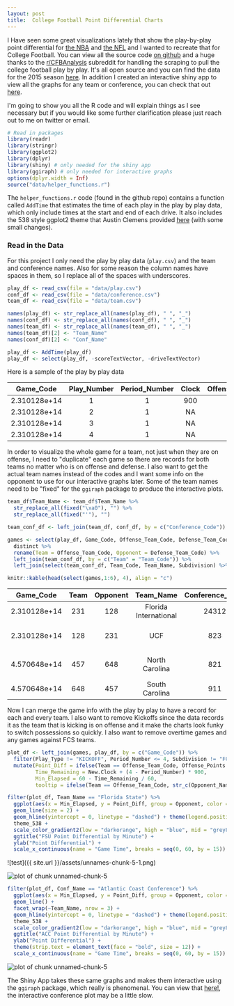 ```yaml
---
layout: post
title:  College Football Point Differential Charts
---
```


I Have seen some great visualizations lately that show the play-by-play point differential for [the NBA](http://roadtolarissa.com/nba-minutes/) and [the NFL](https://public.tableau.com/s/gallery/nfl-2015-regular-season) and I wanted to recreate that for College Football. You can view all the source code [on github](https://github.com/mattmills49/CFB_Analysis/tree/master/Point_Diff_Shiny) and a huge thanks to the [r/CFBAnalysis](https://www.reddit.com/r/CFBAnalysis/) subreddit for handling the scraping to pull the college football play by play. It's all open source and you can find the data for the 2015 season [here](https://www.dropbox.com/sh/3mtji4sad37tb9h/AABps7Si9-ALlgeBnc0i3Ytha?dl=0). In addition I created an interactive shiny app to view all the graphs for any team or conference, you can check that out [here](https://mattmills49.shinyapps.io/Point_Diff_Shiny/).

I'm going to show you all the R code and will explain things as I see necessary but if you would like some further clarification please just reach out to me on twitter or email. 


```r
# Read in packages
library(readr) 
library(stringr)
library(ggplot2) 
library(dplyr)
library(shiny) # only needed for the shiny app
library(ggiraph) # only needed for interactive graphs
options(dplyr.width = Inf)
source("data/helper_functions.r")
```

The `helper_functions.r` code (found in the github repo) contains a function called `AddTime` that estimates the time of each play in the play by play data, which only include times at the start and end of each drive. It also includes the 538 style ggplot2 theme that Austin Clemens provided [here](http://austinclemens.com/blog/2014/07/03/fivethirtyeight-com-style-graphs-in-ggplot2/) (with some small changes). 

### Read in the Data

For this project I only need the play by play data (`play.csv`) and the team and conference names. Also for some reason the column names have spaces in them, so I replace all of the spaces with underscores. 


```r
play_df <- read_csv(file = "data/play.csv")
conf_df <- read_csv(file = "data/conference.csv")
team_df <- read_csv(file = "data/team.csv")

names(play_df) <- str_replace_all(names(play_df), " ", "_")
names(conf_df) <- str_replace_all(names(conf_df), " ", "_")
names(team_df) <- str_replace_all(names(team_df), " ", "_")
names(team_df)[2] <- "Team_Name"
names(conf_df)[2] <- "Conf_Name"

play_df <- AddTime(play_df)
play_df <- select(play_df, -scoreTextVector, -driveTextVector)
```

Here is a sample of the play by play data


|  Game_Code   | Play_Number | Period_Number | Clock | Offense_Team_Code | Defense_Team_Code |
|:------------:|:-----------:|:-------------:|:-----:|:-----------------:|:-----------------:|
| 2.310128e+14 |      1      |       1       |  900  |        231        |        128        |
| 2.310128e+14 |      2      |       1       |  NA   |        128        |        231        |
| 2.310128e+14 |      3      |       1       |  NA   |        128        |        231        |
| 2.310128e+14 |      4      |       1       |  NA   |        128        |        231        |

In order to visualize the whole game for a team, not just when they are on offense, I need to "duplicate" each game so there are records for both teams no matter who is on offense and defense. I also want to get the actual team names instead of the codes and I want some info on the opponent to use for our interactive graphs later. Some of the team names need to be "fixed" for the `ggiraph` package to produce the interactive plots. 


```r
team_df$Team_Name <- team_df$Team_Name %>%
  str_replace_all(fixed("\xa0"), "") %>%
  str_replace_all(fixed("'"), "")

team_conf_df <- left_join(team_df, conf_df, by = c("Conference_Code"))

games <- select(play_df, Game_Code, Offense_Team_Code, Defense_Team_Code) %>%
  distinct %>%
  rename(Team = Offense_Team_Code, Opponent = Defense_Team_Code) %>%
  left_join(team_conf_df, by = c("Team" = "Team_Code")) %>%
  left_join(select(team_conf_df, Team_Code, Team_Name, Subdivision) %>% rename(Opponent_Name = Team_Name, Opp_Sub = Subdivision), by = c("Opponent" = "Team_Code"))

knitr::kable(head(select(games,1:6), 4), align = "c")
```



|  Game_Code   | Team | Opponent |       Team_Name       | Conference_Code |          Conf_Name           |
|:------------:|:----:|:--------:|:---------------------:|:---------------:|:----------------------------:|
| 2.310128e+14 | 231  |   128    | Florida International |      24312      |        Conference USA        |
| 2.310128e+14 | 128  |   231    |          UCF          |       823       | American Athletic Conference |
| 4.570648e+14 | 457  |   648    |    North Carolina     |       821       |  Atlantic Coast Conference   |
| 4.570648e+14 | 648  |   457    |    South Carolina     |       911       |   Southeastern Conference    |

Now I can merge the game info with the play by play to have a record for each and every team. I also want to remove Kickoffs since the data records it as the team that is kicking is on offense and it make the charts look funky to switch possessions so quickly. I also want to remove overtime games and any games against FCS teams. 


```r
plot_df <- left_join(games, play_df, by = c("Game_Code")) %>%
  filter(Play_Type != "KICKOFF", Period_Number <= 4, Subdivision != "FCS", Opp_Sub != "FCS") %>%
  mutate(Point_Diff = ifelse(Team == Offense_Team_Code, Offense_Points - Defense_Points, Defense_Points - Offense_Points),
         Time_Remaining = New.Clock + (4 - Period_Number) * 900,
         Min_Elapsed = 60 - Time_Remaining / 60,
         tooltip = ifelse(Team == Offense_Team_Code, str_c(Opponent_Name, ": ", Offense_Points, " - ", Defense_Points), str_c(Opponent_Name, ": ", Defense_Points, " - ", Offense_Points)))

filter(plot_df, Team_Name == "Florida State") %>%
  ggplot(aes(x = Min_Elapsed, y = Point_Diff, group = Opponent, color = Point_Diff)) +
  geom_line(size = 2) +
  geom_hline(yintercept = 0, linetype = "dashed") + theme(legend.position = "none") +
  theme_538 +
  scale_color_gradient2(low = "darkorange", high = "blue", mid = "grey85", midpoint = 0) +
  ggtitle("FSU Point Differential by Minute") +
  ylab("Point Differential") +
  scale_x_continuous(name = "Game Time", breaks = seq(0, 60, by = 15))
```
![test]({{ site.url }}/assets/unnames-chunk-5-1.png)

<img src="mattmills49.github.io/img/fsu.png" title="plot of chunk unnamed-chunk-5" alt="plot of chunk unnamed-chunk-5" style="display: block; margin: auto;" />

```r
filter(plot_df, Conf_Name == "Atlantic Coast Conference") %>%
  ggplot(aes(x = Min_Elapsed, y = Point_Diff, group = Opponent, color = Point_Diff)) +
  geom_line() +
  facet_wrap(~Team_Name, nrow = 3) +
  geom_hline(yintercept = 0, linetype = "dashed") + theme(legend.position = "none") +
  theme_538 +
  scale_color_gradient2(low = "darkorange", high = "blue", mid = "grey85", midpoint = 0) +
  ggtitle("ACC Point Differential by Minute") +
  ylab("Point Differential") +
  theme(strip.text = element_text(face = "bold", size = 12)) + 
  scale_x_continuous(name = "Game Time", breaks = seq(0, 60, by = 15))
```

<img src="mattmills49.github.io/img/acc.png" title="plot of chunk unnamed-chunk-5" alt="plot of chunk unnamed-chunk-5" style="display: block; margin: auto;" />

The Shiny App takes these same graphs and makes them interactive using the `ggiraph` package, which really is phenomenal. You can view that [here!](https://mattmills49.shinyapps.io/Point_Diff_Shiny/), the interactive conference plot may be a little slow. 
